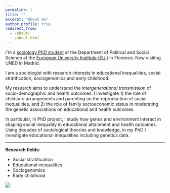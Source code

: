 ```yaml
---
permalink: /
title: ""
excerpt: "About me"
author_profile: true
redirect_from: 
  - /about/
  - /about.html
---
```




I'm a [sociology PhD student](https://www.eui.eu/people?id=gaia-ghirardi) at the Department of Political and Social Science at the [European University Institute (EUI)](https://www.eui.eu/en/academic-units/political-and-social-sciences) in Florence. Now visiting UNED in Madrid.  

I am a sociologist with research interests in educational inequalities, social stratification, sociogenomics,and early childhood. 

My research aims to understand the *intergenerational transmission* of socio-demographic and health outcomes. I investigate 1) the role of childcare arrangements and parenting on the reproduction of social inequalities, and 2) the role of family socioeconomic status in moderating the genetic associations on educational and health outcomes.  

In particular, in PhD project, I study how genes and environment interact in shaping social inequality in educational attainment and health outcomes. Using decades of sociological theories and knowledge, in my PhD I investigate educational inequalities including genetics data. 



---

**Research fields**:   
* Social stratification
* Educational inequalities
* Sociogenomics
* Early childhood

  

![](http://gaiaghirardi.github.io/images/bybike1.jpeg)



